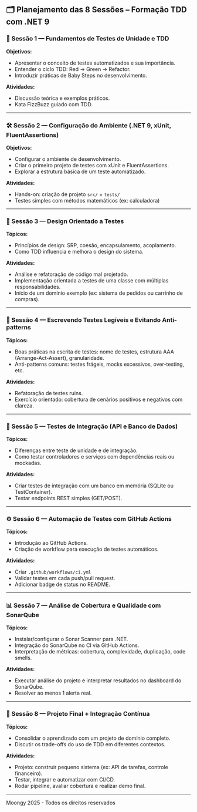 ## 🗂️ **Planejamento das 8 Sessões – Formação TDD com .NET 9**

### **🧠 Sessão 1 — Fundamentos de Testes de Unidade e TDD**

**Objetivos:**

* Apresentar o conceito de testes automatizados e sua importância.
* Entender o ciclo TDD: Red → Green → Refactor.
* Introduzir práticas de Baby Steps no desenvolvimento.

**Atividades:**

* Discussão teórica e exemplos práticos.
* Kata FizzBuzz guiado com TDD.

---

### **🛠️ Sessão 2 — Configuração do Ambiente (.NET 9, xUnit, FluentAssertions)**

**Objetivos:**

* Configurar o ambiente de desenvolvimento.
* Criar o primeiro projeto de testes com xUnit e FluentAssertions.
* Explorar a estrutura básica de um teste automatizado.

**Atividades:**

* Hands-on: criação de projeto `src/` + `tests/`
* Testes simples com métodos matemáticos (ex: calculadora)

---

### **🧱 Sessão 3 — Design Orientado a Testes**

**Tópicos:**

* Princípios de design: SRP, coesão, encapsulamento, acoplamento.
* Como TDD influencia e melhora o design do sistema.

**Atividades:**

* Análise e refatoração de código mal projetado.
* Implementação orientada a testes de uma classe com múltiplas responsabilidades.
* Início de um domínio exemplo (ex: sistema de pedidos ou carrinho de compras).

---

### **🧼 Sessão 4 — Escrevendo Testes Legíveis e Evitando Anti-patterns**

**Tópicos:**

* Boas práticas na escrita de testes: nome de testes, estrutura AAA (Arrange-Act-Assert), granularidade.
* Anti-patterns comuns: testes frágeis, mocks excessivos, over-testing, etc.

**Atividades:**

* Refatoração de testes ruins.
* Exercício orientado: cobertura de cenários positivos e negativos com clareza.

---

### **🔌 Sessão 5 — Testes de Integração (API e Banco de Dados)**

**Tópicos:**

* Diferenças entre teste de unidade e de integração.
* Como testar controladores e serviços com dependências reais ou mockadas.

**Atividades:**

* Criar testes de integração com um banco em memória (SQLite ou TestContainer).
* Testar endpoints REST simples (GET/POST).

---

### **⚙️ Sessão 6 — Automação de Testes com GitHub Actions**

**Tópicos:**

* Introdução ao GitHub Actions.
* Criação de workflow para execução de testes automáticos.

**Atividades:**

* Criar `.github/workflows/ci.yml`
* Validar testes em cada push/pull request.
* Adicionar badge de status no README.

---

### **📊 Sessão 7 — Análise de Cobertura e Qualidade com SonarQube**

**Tópicos:**

* Instalar/configurar o Sonar Scanner para .NET.
* Integração do SonarQube no CI via GitHub Actions.
* Interpretação de métricas: cobertura, complexidade, duplicação, code smells.

**Atividades:**

* Executar análise do projeto e interpretar resultados no dashboard do SonarQube.
* Resolver ao menos 1 alerta real.

---

### **🚀 Sessão 8 — Projeto Final + Integração Contínua**

**Tópicos:**

* Consolidar o aprendizado com um projeto de domínio completo.
* Discutir os trade-offs do uso de TDD em diferentes contextos.

**Atividades:**

* Projeto: construir pequeno sistema (ex: API de tarefas, controle financeiro).
* Testar, integrar e automatizar com CI/CD.
* Rodar pipeline, avaliar cobertura e realizar demo final.


---
Moongy 2025 - Todos os direitos reservados